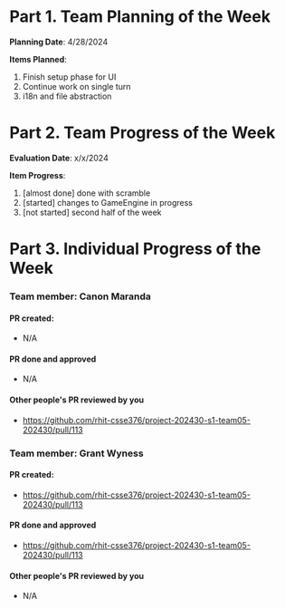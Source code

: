 # Part 1. Team Planning of the Week
**Planning Date**: 4/28/2024

**Items Planned**:
1. Finish setup phase for UI
2. Continue work on single turn
3. i18n and file abstraction

# Part 2. Team Progress of the Week
**Evaluation Date**: x/x/2024

**Item Progress**:
1. [almost done] done with scramble
2. [started] changes to GameEngine in progress
3. [not started] second half of the week

# Part 3. Individual Progress of the Week
### Team member: Canon Maranda
#### PR created:
- N/A

#### PR done and approved
- N/A

#### Other people's PR reviewed by you
- https://github.com/rhit-csse376/project-202430-s1-team05-202430/pull/113

### Team member: Grant Wyness
#### PR created:
- https://github.com/rhit-csse376/project-202430-s1-team05-202430/pull/113

#### PR done and approved
- https://github.com/rhit-csse376/project-202430-s1-team05-202430/pull/113

#### Other people's PR reviewed by you
- N/A
